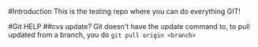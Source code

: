 #Introduction
This is the testing repo where you can do everything GIT!

#Git HELP
##cvs update?
Git doesn't have the update command to, to pull updated from a branch, you do ``git pull origin <branch>``
